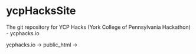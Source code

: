 # ycpHacksSite

The git repository for YCP Hacks (York College of Pennsylvania Hackathon) - ycphacks.io


ycphacks.io -> public_html ->
